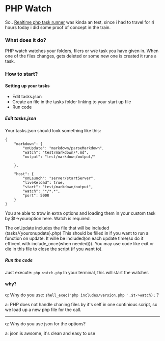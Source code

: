 PHP Watch
=========

So.. [Realtime php task runner](https://github.com/MattivdWeem/Realtime-php-task-runner) was kinda an test, since i had to travel for 4 hours today i did some proof of concept in the train.

### What does it do?
PHP watch watches your folders, filers or w/e task you have given in. When one of the files changes, gets deleted or some new one is created it runs a task.

### How to start?

#### Setting up your tasks

 - Edit tasks.json
 - Create an file in the tasks folder linking to your start up file
 - Run code

##### Edit tasks.json

Your tasks.json should look something like this:


	{
		"markdown": {
			"onUpdate": "markdown/parseMarkdown",
			"watch": "test/markdown/*.md",
			"output": "test/markdown/output/"

		},

		"host": {
			"onLaunch": "server/startServer",
			"liveReload": true,
			"start": "test/markdown/output",
			"watch": "*/*.*",
			"port": 5000
		}
	}


You are able to trow in extra options and loading them in your custom task by $t->youroption here. Watch is required.

The onUpdate includes the file that will be included (tasks/{youronupdate}.php) This should be filled in if you want to run a function on update.
It wille be included(on each update time(so do it efficent with include_once(when needed))). You may use code like exit or die in this file to close the script (if you want to).

##### Run the code

Just execute: `php watch.php` In your terminal, this will start the watcher.


#### why?

q: Why do you use: `shell_exec('php includes/version.php '.$t->watch);` ?

a: PHP does not handle chaning files by it's self in one continious script, so we load up a new php file for the call.
___
q: Why do you use json for the options?

a: json is awsome, it's clean and easy to use
